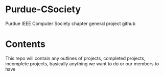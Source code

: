 # Purdue-CSociety
Purdue IEEE Computer Society chapter general project github

# Contents
This repo will contain any outlines of projects, completed projects, incomplete projects, basically anything we want to do or our members to have

